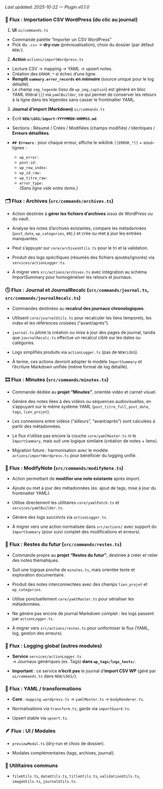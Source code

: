 _Last updated: 2025-10-22 — Plugin v0.1.0_
### 🔄 Flux : Importation CSV WordPress (du clic au journal)

1. **UI** `ui/commands.ts`

- Commande palette “Importer un CSV WordPress”
- Pick du `.csv` → **dry-run** (prévisualisation), choix du dossier (par défaut `NEW/`).

2. **Action** `actions/importWordpress.ts`

- Lecture CSV → mapping → YAML → upsert notes.
- Création des `ERROR_*` si échec d’une ligne.
- **Remplit `summary.error_records` en mémoire** (source unique pour le log détaillé).
- Le champ `img_legende` (issu de `wp_img_caption`) est généré en bloc YAML littéral (`|`) via `yamlBuilder`, ce qui permet de conserver les retours à la ligne dans les légendes sans casser le frontmatter YAML.

3. **Journal d’import (Markdown)** `ui/commands.ts`

- Écrit **`NEW/LOGS/import-YYYYMMDD-HHMMSS.md`**.
- Sections : Résumé / Créés / Modifiées (champs modifiés) / Identiques / **Erreurs détaillées**.
- **`## Erreurs`** : pour chaque erreur, affiche le wikilink `[[ERROR_*]]` + sous-lignes :
    
    - `wp_error:`
    - `post-id:`
    - `wp_row_index:`
    - `wp_id_raw:`
    - `wp_titre_raw:`
    - `error_type:`  
        _(Sans ligne vide entre items.)_
        

### 🗂️ Flux : Archives (`src/commands/archives.ts`)

- Action destinée à **gérer les fichiers d’archives** issus de WordPress ou du vault.
    
- Analyse les notes d’archives existantes, compare les métadonnées (`post_date`, `wp_categories`, etc.) et crée ou met à jour les entrées manquantes.
    
- Peut s’appuyer sur `core/archivesUtils.ts` pour le tri et la validation.
    
- Produit des logs spécifiques (résumés des fichiers ajoutés/ignorés) via `services/actionLogger.ts`.
    
- À migrer vers `src/actions/archives.ts` avec intégration au schéma ImportSummary pour homogénéiser les retours et journaux.

### 🕓 Flux : Journal et JournalRecalc (`src/commands/journal.ts`, `src/commands/journalRecalc.ts`)

- Commandes destinées au **recalcul des journaux chronologiques**.
    
- Utilisent `core/journalUtils.ts` pour recalculer les liens temporels, les index et les références croisées (“avant/après”).
    
- `journal.ts` pilote la création ou mise à jour des pages de journal, tandis que `journalRecalc.ts` effectue un recalcul ciblé sur les dates ou catégories.
    
- Logs simplifiés produits via `actionLogger.ts` (pas de `NEW/LOGS`).
    
- À terme, ces actions devront adopter le modèle `ImportSummary` et l’écriture Markdown unifiée (même format de log détaillé).

### 🎞️ Flux : Minutes (`src/commands/minutes.ts`)

- Commande dédiée au **projet “Minutes”**, orientée vidéo et carnet visuel.
    
- Génère des notes liées à des vidéos ou séquences audiovisuelles, en s’appuyant sur le même système YAML (`post_titre_full`, `post_date`, `tags`, `lien_projet`).
    
- Les connexions entre vidéos (“ailleurs”, “avant/après”) sont calculées à partir des métadonnées.
    
- Le flux n’utilise pas encore la couche `core/yamlMaster.ts` ni le `ImportSummary`, mais suit une logique similaire (création de notes + liens).
    
- Migration future : harmonisation avec le modèle `actions/importWordpress.ts` pour bénéficier du logging unifié.

### 📝 Flux : ModifyNote (`src/commands/modifyNote.ts`)

- Action permettant de **modifier une note existante** après import.
    
- Ajoute ou met à jour des métadonnées (ex. ajout de tags, mise à jour du frontmatter YAML).
    
- Utilise directement les utilitaires `core/yamlPatch.ts` et `services/yamlBuilder.ts`.
    
- Génère des logs succincts via `actionLogger.ts`.
    
- À migrer vers une action normalisée dans `src/actions/` avec support du `ImportSummary` (pour suivi complet des modifications et erreurs).

### 🌌 Flux : Restes du futur (`src/commands/restes.ts`)

- Commande propre au **projet “Restes du futur”**, destinée à créer et relier des notes thématiques.
    
- Suit une logique proche de `minutes.ts`, mais orientée texte et exploration documentaire.
    
- Produit des notes interconnectées avec des champs `lien_projet` et `wp_categories`.
    
- Utilise ponctuellement `core/yamlMaster.ts` pour sérialiser les métadonnées.
    
- Ne génère pas encore de journal Markdown complet : les logs passent par `actionLogger.ts`.
    
- À migrer vers `src/actions/restes.ts` pour uniformiser le flux (YAML, log, gestion des erreurs).

### 🧾 Flux : Logging global (autres modules)

- **Service** `services/actionLogger.ts`  
    → Journaux génériques (ex. Tags) **dans `wp_tags/logs_tests/`**.
    
- **Important** : ce service **n’écrit pas** le journal d’**import CSV WP** (géré par `ui/commands.ts` dans `NEW/LOGS/`).
    

### 🧩 Flux : YAML / transformations

- **Core** : `mapping.wordpress.ts` → `yamlMaster.ts` → `bodyRenderer.ts`.
    
- Normalisations via `transform.ts`; garde via `importGuard.ts`.
    
- Upsert stable via `upsert.ts`.
    

### 🪶 Flux : UI / Modales

- `previewModal.ts` (dry-run et choix de dossier).
    
- Modales complémentaires (tags, archives, journal).
    

### 🧰 Utilitaires communs

- `fileUtils.ts`, `dateUtils.ts`, `titleUtils.ts`, `validationUtils.ts`, `imageUtils.ts`, `journalUtils.ts`.
    
